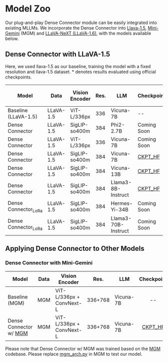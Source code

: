 # Model Zoo
Our plug-and-play Dense Connector module can be easily integrated into existing MLLMs. 
We incorporate the Dense Connector into [Llava-1.5](https://github.com/haotian-liu/LLaVA), [Mini-Gemini](https://github.com/dvlab-research/MGM) (MGM) and [LLaVA-NeXT (LLaVA-1.6)](https://llava-vl.github.io/blog/2024-01-30-llava-next/), with the models available below.

<!-- In Desnse connector, we evaluate our models across 19 diverse benchmarks, including 11 image benchmarks and 8 video benchmarks. -->

<!--
- [x] **[2024/06/18]** 🔥 **The Dense Connector with LLaVA-NeXT** is coming! By combining the Dense Connector with dynamic high-resolution (i.e., the AnyRes technology in LLaVA-NeXT), we have further enhanced model performance and demonstrated the broader application range of the Dense Connector. Using only the llava-1.5 dataset, the Dense Connector surpassed LLaVA-NeXT on several benchmarks. Check out its performance in the [Model Zoo](https://github.com/HJYao00/DenseConnector/blob/main/docs/ModelZoo.md)!
## 🔥 Dense Connector with LLaVA-NeXT (LLaVA-1.6)
Recently, we combined the Dense Connector with a dynamic high-resolution approach (i.e., AnyRes in LLaVA-NeXT) to further explore its effectiveness in high-resolution scenarios. Using only the llava-1.5 dataset, the Dense Connector surpassed LLaVA-NeXT (LLaVA-1.6) on several benchmarks. 

† indicates that the data has not been released yet.

| Model | Data | Vision Encoder | Res. | LLM | Checkpoint | TextVQA | SQA<sup>I</sup>|  GQA  | LLaVA-Bench-Wild | MM-Bench | MM-Vet | MMMU | MathVista 
|----------|---------|---------|---------|----------|:-----------:|---|---|---|---|---|---|---|---|
| Baseline ([LLaVA-NeXT](https://llava-vl.github.io/blog/2024-01-30-llava-next/)) | LLaVA-NeXT† | CLIP-L/336px | AnyRes | Vicuna-7B | -- | 64.9 | 70.1 | 64.2 | 81.6 | 67.4 | 43.9 | 35.8 | 34.6
| Dense Connector | LLaVA-1.5 | CLIP-L/336px | AnyRes | Vicuna-7B | Coming Soon | 65.6 | 70.5 | 64.6 | 66.9 | 67.4 | 33.7 | 37.6 | 26.2
| Dense Connector | LLaVA-1.5 | SigLIP-so400m | AnyRes | Vicuna-7B | Coming Soon | 66.5 | 69.3 | 64.8 | 70.7 | 67.2 | 34.8 | 36.3| 27.0
| Dense Connector | MGM | SigLIP-so400m | AnyRes | Vicuna-7B | Coming Soon | 70.0 | 72.0 | 63.9 | 88.8 | 69.2 | 44.4 | 35.8 | 32.7
-->

## Dense Connector with LLaVA-1.5

Here, we used llava-1.5 as our baseline, training the model with a fixed resolution and llava-1.5 dataset. \* denotes results evaluated using official checkpoints.

| Model | Data | Vision Encoder | Res. | LLM | Checkpoint | TextVQA | SQA<sup>I</sup>|  GQA | LLaVA-Bench-Wild | MM-Bench | MM-Vet | MMMU | MathVista 
|----------|----------|----------|----------|-----------|----------|---|---|---|---|---|---|---|---|
| Baseline (LLaVA-1.5) | LLaVA-1.5 | ViT-L/336px | 336 | Vicuna-7B  | -- | 58.2 | 66.8 | 62.0 | 65.4 | 64.3 | 31.1 | 35.3* | 24.9*
| Dense Connector | LLaVA-1.5 | SigLIP-so400m | 384 | Phi2-2.7B | Coming Soon | 55.8 | 70.3 | 61.5 | 65.1 | 70.5 | 33.8 | 36.6 | 28.2
| Dense Connector | LLaVA-1.5 | ViT-L/336px | 336 | Vicuna-7B | Coming Soon | 59.2 | 69.5 | 63.8 | 66.1 | 66.8 | 32.7 | 34.8 | 26.9
| Dense Connector | LLaVA-1.5 | SigLIP-so400m | 384 | Vicuna-7B | [CKPT_HF](https://huggingface.co/HuanjinYao/DenseConnector-v1.5-7B) | 62.6 | 70.5 | 64.4 | 67.4 | 68.4 | 35.4 | 36.7  | 25.5
| Dense Connector | LLaVA-1.5 | SigLIP-so400m | 384 | Vicuna-13B | [CKPT_HF](https://huggingface.co/HuanjinYao/DenseConnector-v1.5-13B) | 64.7 | 73.0 | 65.4 | 73.6 | 71.4 | 41.6 | 34.3| 29.6
| Dense Connector | LLaVA-1.5 | SigLIP-so400m | 384 | Llama3-8B-Instruct | [CKPT_HF](https://huggingface.co/HuanjinYao/DenseConnector-v1.5-8B) | 62.2 | 75.2 | 65.1 | 68.8 | 74.4 | 34.6 | 40.4 | 28.6
| Dense Connector<sub>LoRa</sub> | LLaVA-1.5 | SigLIP-so400m | 384 | Hermes-Yi-34B | Coming Soon | 66.7 | 80.5 | 63.9 | 75.1 | 77.7 | 41.0 | 47.1 | 33.5
| Dense Connector<sub>LoRa</sub> | LLaVA-1.5 | SigLIP-so400m | 384 | Llama3-70B-Instruct | Coming Soon | 66.0 | 82.4 | 64.0 | 74.5 | 79.4 | 46.1 | 47.0 | 32.9



## Applying Dense Connector to Other Models

### Dense Connector with Mini-Gemini
| Model | Data | Vision Encoder | Res. | LLM | Checkpoint | TextVQA | SQA<sup>I</sup>|  GQA  | MMMU | MM-Bench | MM-Vet | MathVista 
|----------|---------|---------|---------|----------|:-----------:|---|---|---|---|---|---|---|
| Baseline (MGM) | MGM | ViT-L/336px + ConvNext-L | 336+768 | Vicuna-7B | -- | 65.2 | 60.4 | 62.6 | 36.1 | 69.3 | 40.8 | 31.4
| Dense Connector w/ [MGM](https://github.com/dvlab-research/MGM) | MGM | ViT-L/336px + ConvNext-L | 336+768 | Vicuna-7B | [CKPT_HF](https://huggingface.co/HuanjinYao/DenseConnector-with-mgm-7B) | 66.0 | 70.7 | 63.3 | 36.8 | 70.7 | 42.2 | 32.5

Please note that Dense Connector w/ MGM was trained based on the [MGM](https://github.com/dvlab-research/MGM) codebase. Please replace [mgm_arch.py](https://huggingface.co/HuanjinYao/DenseConnector-with-mgm-7B/blob/main/mgm_arch.py) in MGM to test our model.

<!--| SQA<sup>I</sup> | VQAv2 | GQA | VizWiz | MM-Bench | MM-Bench-CN |MM-Vet | MMMU | MathVista |LLaVA-Bench-Wild | MME | TextVQA | POPE
|----------|---------|---------|----------|-----------|---|---|---|---|---|---|---|---|---|---|---|---|---|


## Video BenchMark

| Model | Data | Resolution | LLM | Checkpoint | SQA<sup>I</sup> | VQAv2 | GQA | VizWiz | MM-Bench | MM-Bench-CN |MM-Vet | MMMU | MathVista |LLaVA-Bench-Wild | MME | TextVQA | POPE 
|----------|---------|---------|----------|-----------|---|---|---|---|---|---|---|---|---|---|---|---|---|
| Dense Connector | LLaVA | 336+ | Vicuna-7B | Coming Soon |  -->
